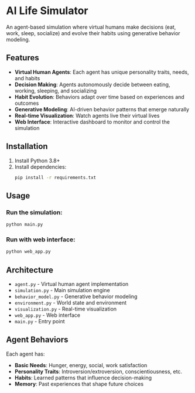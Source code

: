 # AI Life Simulator

An agent-based simulation where virtual humans make decisions (eat, work, sleep, socialize) and evolve their habits using generative behavior modeling.

## Features

- **Virtual Human Agents**: Each agent has unique personality traits, needs, and habits
- **Decision Making**: Agents autonomously decide between eating, working, sleeping, and socializing
- **Habit Evolution**: Behaviors adapt over time based on experiences and outcomes
- **Generative Modeling**: AI-driven behavior patterns that emerge naturally
- **Real-time Visualization**: Watch agents live their virtual lives
- **Web Interface**: Interactive dashboard to monitor and control the simulation

## Installation

1. Install Python 3.8+
2. Install dependencies:
   ```bash
   pip install -r requirements.txt
   ```

## Usage

### Run the simulation:
```bash
python main.py
```

### Run with web interface:
```bash
python web_app.py
```

## Architecture

- `agent.py` - Virtual human agent implementation
- `simulation.py` - Main simulation engine
- `behavior_model.py` - Generative behavior modeling
- `environment.py` - World state and environment
- `visualization.py` - Real-time visualization
- `web_app.py` - Web interface
- `main.py` - Entry point

## Agent Behaviors

Each agent has:
- **Basic Needs**: Hunger, energy, social, work satisfaction
- **Personality Traits**: Introversion/extroversion, conscientiousness, etc.
- **Habits**: Learned patterns that influence decision-making
- **Memory**: Past experiences that shape future choices
